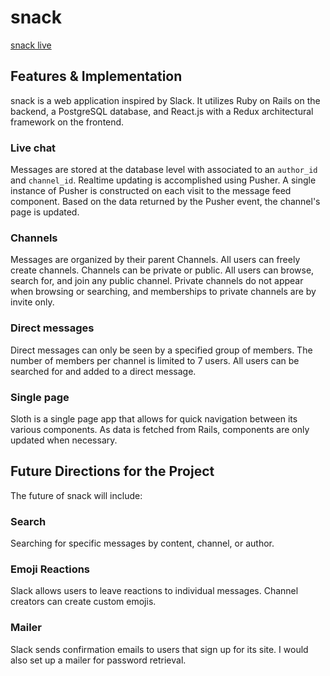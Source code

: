# snack

[snack live](http://snackss.herokuapp.com/)

## Features & Implementation

snack is a web application inspired by Slack. It utilizes Ruby on Rails on the backend, a PostgreSQL database, and React.js with a Redux architectural framework on the frontend.

### Live chat

Messages are stored at the database level with associated to an `author_id` and `channel_id`. Realtime updating is accomplished using Pusher. A single instance of Pusher is constructed on each visit to the message feed component. Based on the data returned by the Pusher event, the channel's page is updated.

### Channels

Messages are organized by their parent Channels. All users can freely create channels. Channels can be private or public. All users can browse, search for, and join any public channel. Private channels do not appear when browsing or searching, and memberships to private channels are by invite only.

### Direct messages

Direct messages can only be seen by a specified group of members. The number of members per channel is limited to 7 users. All users can be searched for and added to a direct message.

### Single page

Sloth is a single page app that allows for quick navigation between its various components. As data is fetched from Rails, components are only updated when necessary.

## Future Directions for the Project

The future of snack will include:

### Search

Searching for specific messages by content, channel, or author.

### Emoji Reactions

Slack allows users to leave reactions to individual messages. Channel creators can create custom emojis.

### Mailer

Slack sends confirmation emails to users that sign up for its site. I would also set up a mailer for password retrieval.
